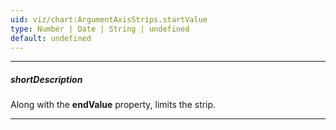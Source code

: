 ```yaml
---
uid: viz/chart:ArgumentAxisStrips.startValue
type: Number | Date | String | undefined
default: undefined
---
```

---
##### shortDescription
Along with the **endValue** property, limits the strip.

---
